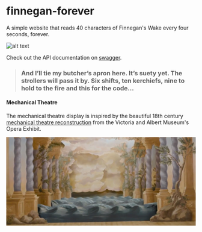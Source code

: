 # finnegan-forever
A simple website that reads 40 characters of Finnegan's Wake every four seconds, forever.

![alt text](docs/finnegan-forever.gif)

Check out the API documentation on [swagger](https://app.swaggerhub.com/apis/zhammer/finnegan-forever/1.0.0-oas3).

> ### And I’ll tie my butcher’s apron here. It’s suety yet. The strollers will pass it by. Six shifts, ten kerchiefs, nine to hold to the fire and this for the code...

#### Mechanical Theatre

The mechanical theatre display is inspired by the beautiful 18th century [mechanical theatre reconstruction](https://youtu.be/CbhLBP78CTA?t=2m24s) from the Victoria and Albert Museum's Opera Exhibit.

![alt text](docs/mechanical-theatre.png)
